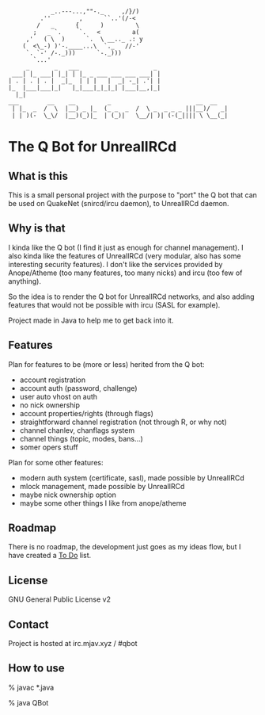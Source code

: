 
                _..---...,""-._     ,/}/)
             .''        ,      ``..'(/-<
            /   _      {      )         \
           ;   _ `.     `.   <         a(
         ,'   ( \  )      `.  \ __.._ .: y
        (  <\_-) )'-.____...\  `._   //-'
         `. `-' /-._)))      `-._)))
           `...'
         _       _   ___                     _
     ___| |_ ___| |_| | |_ _ ___ ___ ___ ___| |
    | . | . | . |  _|_  | | |   |  _| -_| .'| |
    |_  |___|___|_|   |_|___|_|_|_| |___|__,|_|
      |_|
    ___        __    __         _                        __  __
     | |_  _  /  \  |__) _ |_  (_ _  _  /  \ _  _ _ _ |||__)/   _|
     | | )(-  \_\/  |__)(_)|_  | (_)|   \__/| )| (-(_|||| \ \__(_|

# The Q Bot for UnrealIRCd

## What is this

This is a small personal project with the purpose to "port" the Q bot 
that can be used on QuakeNet (snircd/ircu daemon), to UnrealIRCd daemon.

## Why is that

I kinda like the Q bot (I find it just as enough for channel management).
I also kinda like the features of UnrealIRCd (very modular, also has some
interesting security features).
I don't like the services provided by Anope/Atheme (too many features,
too many nicks) and ircu (too few of anything).

So the idea is to render the Q bot for UnrealIRCd networks, and also adding features
that would not be possible with ircu (SASL for example).

Project made in Java to help me to get back into it.

## Features

Plan for features to be (more or less) herited from the Q bot:
* account registration
* account auth (password, challenge)
* user auto vhost on auth
* no nick ownership
* account properties/rights (through flags)
* straightforward channel registration (not through R, or why not)
* channel chanlev, chanflags system
* channel things (topic, modes, bans...)
* somer opers stuff

Plan for some other features:
* modern auth system (certificate, sasl), made possible by UnrealIRCd
* mlock management, made possible by UnrealIRCd
* maybe nick ownership option
* maybe some other things I like from anope/atheme


## Roadmap

There is no roadmap, the development just goes as my ideas flow, but I have created a [To Do](TODO.md) list.

## License

GNU General Public License v2

## Contact

Project is hosted at irc.mjav.xyz / #qbot

## How to use

% javac *.java

% java QBot
